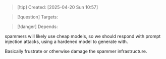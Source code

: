 
>[!tip] Created: [2025-04-20 Sun 10:57]

>[!question] Targets: 

>[!danger] Depends: 

spammers will likely use cheap models, so we should respond with prompt injection attacks, using a hardened model to generate with.

Basically frustrate or otherwise damage the spammer infrastructure.